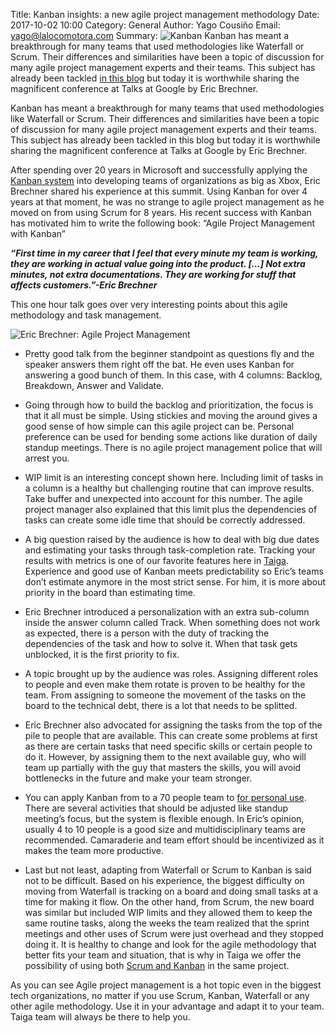 ﻿

Title: Kanban insights: a new agile project management methodology
Date: 2017-10-02 10:00
Category: General
Author: Yago Cousiño
Email: yago@lalocomotora.com
Summary: ![Kanban](https://taiga.io/v-a258555edd/images/kanban-screen.jpg "Kaban") Kanban has meant a breakthrough for many teams that used methodologies like Waterfall or Scrum. Their differences and similarities have been a topic of discussion for many agile project management experts and their teams. This subject has already been tackled [in this blog](https://blog.taiga.io/kanban-vs-scrum-how-to-choose.html?utm_source=taiga&utm_medium=blog&utm_campaign=agileprojectmanagement) but today it is worthwhile sharing the magnificent conference at Talks at Google by Eric Brechner.  

Kanban has meant a breakthrough for many teams that used methodologies like Waterfall or Scrum. Their differences and similarities have been a topic of discussion for many agile project management experts and their teams. This subject has already been tackled in this blog but today it is worthwhile sharing the magnificent conference at Talks at Google by Eric Brechner.  

After spending over 20 years in Microsoft and successfully applying the [Kanban system](https://blog.taiga.io/what-is-kanban.html?utm_source=taiga&utm_medium=blog&utm_campaign=agileprojectmanagement) into developing teams of organizations as big as Xbox, Eric Brechner shared his experience at this summit. Using Kanban for over 4 years at that moment, he was no strange to agile project management as he moved on from using Scrum for 8 years.  His recent success with Kanban has motivated him to write the following book: “Agile Project Management with Kanban” 

***“First time in my career that I feel that every minute my team is working, they are working in actual value going into the product. [...] Not extra minutes, not extra documentations. They are working for stuff that affects customers.”-Eric Brechner***

This one hour talk goes over very interesting points about this agile methodology and task management.  

![Eric Brechner: Agile Project Management]({filename}/images/2017-10-02_agile-project-management/Eric_Brechner_Agile_Project_Management_with_Kanban.png)

 - Pretty good talk from the beginner standpoint as questions fly and the speaker answers them right off the bat. He even uses Kanban for answering a good bunch of them. In this case, with 4 columns: Backlog, Breakdown, Answer and Validate.

 - Going through how to build the backlog and prioritization, the focus is that it all must be simple. Using stickies and moving the around gives a good sense of how simple can this agile project can be. Personal preference can be used for bending some actions like duration of daily standup meetings. There is no agile project management police that will arrest you. 

 - WIP limit is an interesting concept shown here. Including limit of tasks in a column is a healthy but challenging routine that can improve results. Take buffer and unexpected into account for this number. The agile project manager also explained that this limit plus the dependencies of tasks can create some idle time that should be correctly addressed. 

 - A big question raised by the audience is how to deal with big due dates and estimating your tasks through task-completion rate. Tracking your results with metrics is one of our favorite features here in [Taiga](https://taiga.io/?utm_source=taiga&utm_medium=blog&utm_campaign=agileprojectmanagement). Experience and good use of Kanban meets predictability so Eric’s teams don’t estimate anymore in the most strict sense. For him, it is more about priority in the board than estimating time. 

 - Eric Brechner introduced a personalization with an extra sub-column inside the answer column called Track. When something does not work as expected, there is a person with the duty of tracking the dependencies of the task and how to solve it. When that task gets unblocked, it is the first priority to fix.

 - A topic brought up by the audience was roles. Assigning different roles to people and even make them rotate is proven to be healthy for the team. From assigning to someone the movement of the tasks on the board to the technical debt, there is a lot that needs to be splitted. 

 - Eric Brechner also advocated for assigning the tasks from the top of the pile to people that are available. This can create some problems at first as there are certain tasks that need specific skills or certain people to do it. However, by assigning them to the next available guy, who will team up partially with the guy that masters the skills, you will avoid bottlenecks in the future and make your team stronger. 

 - You can apply Kanban from to a 70 people team to [for personal use](https://blog.taiga.io/personal-kanban-using-taiga.html?utm_source=taiga&utm_medium=blog&utm_campaign=agileprojectmanagement). There are several activities that should be adjusted like standup meeting’s focus, but the system is flexible enough. In Eric’s opinion, usually 4 to 10 people is a good size and multidisciplinary teams are recommended. Camaraderie and team effort should be incentivized as it makes the team more productive. 

 - Last but not least, adapting from Waterfall or Scrum to Kanban is said not to be difficult. Based on his experience, the biggest difficulty on moving from Waterfall is tracking on a board and doing small tasks at a time for making it flow. On the other hand, from Scrum, the new board was similar but included WIP limits and they allowed them to keep the same routine tasks, along the weeks the team realized that the sprint meetings and other uses of Scrum were just overhead and they stopped doing it. It is healthy to change and look for the agile methodology that better fits your team and situation, that is why in Taiga we offer the possibility of using both [Scrum and Kanban](https://blog.taiga.io/kanban-vs-scrum-how-to-choose.html?utm_source=taiga&utm_medium=blog&utm_campaign=agileprojectmanagement) in the same project. 

As you can see Agile project management is a hot topic even in the biggest tech organizations, no matter if you use Scrum, Kanban, Waterfall or any other agile methodology. Use it in your advantage and adapt it to your team. Taiga team will always be there to help you. 

